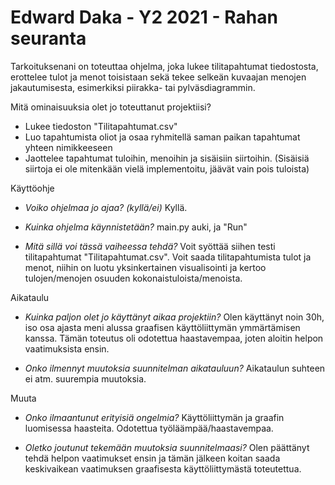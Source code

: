 # Edward Daka - Y2 2021 - Rahan seuranta

Tarkoituksenani on toteuttaa ohjelma, joka lukee tilitapahtumat tiedostosta, erottelee tulot ja menot toisistaan sekä tekee selkeän kuvaajan menojen jakautumisesta, esimerkiksi piirakka- tai pylväsdiagrammin.

Mitä ominaisuuksia olet jo toteuttanut projektiisi?
*  Lukee tiedoston "Tilitapahtumat.csv"
*  Luo tapahtumista oliot ja osaa ryhmitellä saman paikan tapahtumat yhteen nimikkeeseen
*  Jaottelee tapahtumat tuloihin, menoihin ja sisäisiin siirtoihin. (Sisäisiä siirtoja ei ole mitenkään vielä implementoitu, jäävät vain pois tuloista)


Käyttöohje
    
*  *Voiko ohjelmaa jo ajaa? (kyllä/ei)*
        Kyllä. 
   
*   *Kuinka ohjelma käynnistetään?*
        main.py auki, ja "Run"
    
*  *Mitä sillä voi tässä vaiheessa tehdä?*
        Voit syöttää siihen testi tilitapahtumat "Tilitapahtumat.csv". Voit saada tilitapahtumista tulot ja menot, niihin on luotu yksinkertainen
        visualisointi ja kertoo tulojen/menojen osuuden kokonaistuloista/menoista. 

Aikataulu
    
*  *Kuinka paljon olet jo käyttänyt aikaa projektiin?*
    Olen käyttänyt noin 30h, iso osa ajasta meni alussa graafisen käyttöliittymän ymmärtämisen kanssa. Tämän toteutus oli odotettua haastavempaa, joten aloitin helpon vaatimuksista ensin.
   
*   *Onko ilmennyt muutoksia suunnitelman aikatauluun?*
    Aikataulun suhteen ei atm. suurempia muutoksia.

Muuta
    
*  *Onko ilmaantunut erityisiä ongelmia?*
        Käyttöliittymän ja graafin luomisessa haasteita. Odotettua työläämpää/haastavempaa.
    
*  *Oletko joutunut tekemään muutoksia suunnitelmaasi?*
        Olen päättänyt tehdä helpon vaatimukset ensin ja tämän jälkeen koitan saada keskivaikean vaatimuksen graafisesta käyttöliittymästä toteutettua.